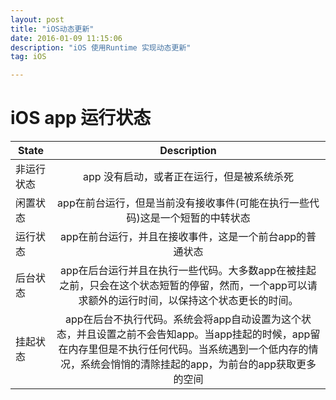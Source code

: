 ```yaml
---
layout: post
title: "iOS动态更新"
date: 2016-01-09 11:15:06 
description: "iOS 使用Runtime 实现动态更新"
tag: iOS

---
```

# iOS app 运行状态
| State            | Description            | 
| ------------- |:-------------:| 
| 非运行状态      | app 没有启动，或者正在运行，但是被系统杀死 | 
| 闲置状态      | app在前台运行，但是当前没有接收事件(可能在执行一些代码)这是一个短暂的中转状态      | 
| 运行状态    | app在前台运行，并且在接收事件，这是一个前台app的普通状态      |
| 后台状态	 |	app在后台运行并且在执行一些代码。大多数app在被挂起之前，只会在这个状态短暂的停留，然而，一个app可以请求额外的运行时间，以保持这个状态更长的时间。|
|挂起状态 | app在后台不执行代码。系统会将app自动设置为这个状态，并且设置之前不会告知app。当app挂起的时候，app留在内存里但是不执行任何代码。当系统遇到一个低内存的情况，系统会悄悄的清除挂起的app，为前台的app获取更多的空间


